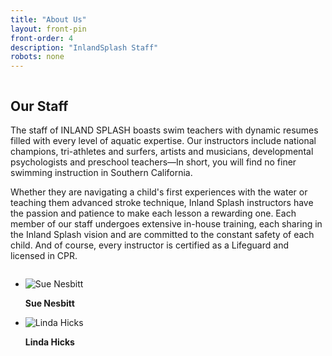 ```yaml
---
title: "About Us"
layout: front-pin
front-order: 4
description: "InlandSplash Staff"
robots: none
---
```


<div id="about-us" class="row" data-equalizer>
  <div class="small-12 large-7 column large-push-5" data-equalizer-watch>
    <h2 class="uppercase">Our Staff</h2>
      <p>The staff of INLAND SPLASH boasts swim teachers with dynamic resumes filled with every level of aquatic expertise. Our instructors include national champions, tri-athletes and surfers, artists and musicians, developmental psychologists and preschool teachers—In short, you will find no finer swimming instruction in Southern California.</p>
      <p>Whether they are navigating a child's first experiences with the water or teaching them advanced stroke technique, Inland Splash instructors have the passion and patience to make each lesson a rewarding one. Each member of our staff undergoes extensive in-house training, each sharing in the Inland Splash vision and are committed to the constant safety of each child. And of course, every instructor is certified as a Lifeguard and licensed in CPR.</p>
  </div>
  <div class="small-12 large-5 column large-pull-7" data-equalizer-watch>
    <ul class="small-block-grid-2">
      <li>
        <img class="headshot" src="wp-content/themes/inlandsplash--reverie-child--rnf/img/small-mobile/xsue-nesbitt.png.pagespeed.ic.m9sJGNqHcX.png" alt="Sue Nesbitt" pagespeed_url_hash="844067082" onload="pagespeed.CriticalImages.checkImageForCriticality(this);"/>
        <p class="uppercase headshot-caption"><strong>Sue Nesbitt</strong></p>
      </li>
      <li>
        <img class="headshot" src="wp-content/themes/inlandsplash--reverie-child--rnf/img/small-mobile/xlinda-hicks.png.pagespeed.ic.XeM9NH5B9L.png" alt="Linda Hicks" pagespeed_url_hash="3670831984" onload="pagespeed.CriticalImages.checkImageForCriticality(this);"/>
        <p class="uppercase headshot-caption"><strong>Linda Hicks</strong></p>
      </li>
    </ul>
  </div>
</div>
